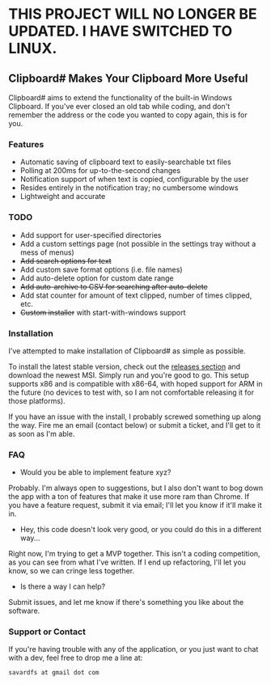# THIS PROJECT WILL NO LONGER BE UPDATED. I HAVE SWITCHED TO LINUX.

## Clipboard\# Makes Your Clipboard More Useful

Clipboard\# aims to extend the functionality of the built-in Windows Clipboard. If you've ever closed an old tab while coding, and don't remember the address or the code you wanted to copy again, this is for you.

### Features

- Automatic saving of clipboard text to easily-searchable txt files
- Polling at 200ms for up-to-the-second changes
- Notification support of when text is copied, configurable by the user
- Resides entirely in the notification tray; no cumbersome windows
- Lightweight and accurate

### TODO
- Add support for user-specified directories
- Add a custom settings page (not possible in the settings tray without a mess of menus)
- ~~Add search options for text~~
- Add custom save format options (i.e. file names)
- Add auto-delete option for custom date range
- ~~Add auto-archive to CSV for searching after auto-delete~~
- Add stat counter for amount of text clipped, number of times clipped, etc.
- ~~Custom installer~~ with start-with-windows support

### Installation

I've attempted to make installation of Clipboard# as simple as possible. 

To install the latest stable version, check out the [releases section](https://github.com/adam-savard/clipboard-sharp/releases) and download the newest MSI. Simply run and you're good to go. This setup supports x86 and is compatible with x86-64, with hoped support for ARM in the future (no devices to test with, so I am not comfortable releasing it for those platforms).

If you have an issue with the install, I probably screwed something up along the way. Fire me an email (contact below) or submit a ticket, and I'll get to it as soon as I'm able.

### FAQ

- Would you be able to implement feature xyz?
 
Probably. I'm always open to suggestions, but I also don't want to bog down the app with a ton of features that make it use more ram than Chrome. If you have a feature request, submit it via email; I'll let you know if it'll make it in.

- Hey, this code doesn't look very good, or you could do this in a different way...

Right now, I'm trying to get a MVP together. This isn't a coding competition, as you can see from what I've written. If I end up refactoring, I'll let you know, so we can cringe less together.

- Is there a way I can help?

Submit issues, and let me know if there's something you like about the software.

### Support or Contact

If you're having trouble with any of the application, or you just want to chat with a dev, feel free to drop me a line at:

```markdown
savardfs at gmail dot com
```


